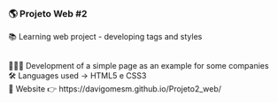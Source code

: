 ### 🌎 Projeto Web #2
📚 Learning web project - developing tags and styles
##
<div>👨🏻‍💻 Development of a simple page as an example for some companies</div>
<div>🛠 Languages used -> HTML5 e CSS3</div>
<div>🔮 Website 👉 https://davigomesm.github.io/Projeto2_web/</div>
